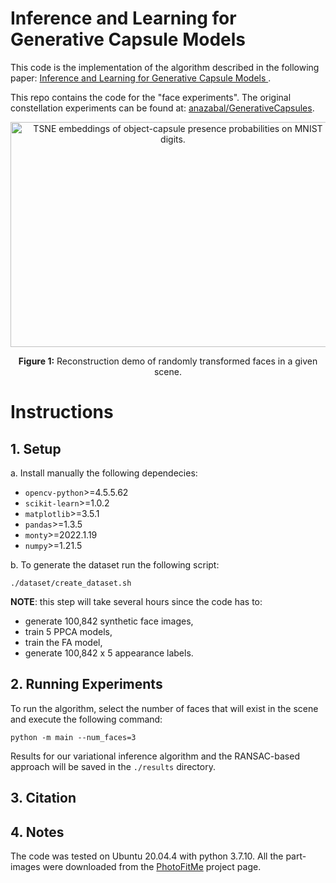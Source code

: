 # Inference and Learning for Generative Capsule Models
This code is the implementation of the algorithm described in the following paper: [Inference and Learning for Generative Capsule Models
](https://arxiv.org/abs/2209.03115).

This repo contains the code for the "face experiments". The original constellation experiments can be found at: [anazabal/GenerativeCapsules](https://github.com/anazabal/GenerativeCapsules).

<p align="center">
<img alt="TSNE embeddings of object-capsule presence probabilities on MNIST digits." src=./results/demo.gif width="520" height="360">
<p align="center">
<b>Figure 1:</b> Reconstruction demo of randomly transformed faces in a given scene.
 </p>
</p>

# Instructions
## 1. Setup

a. Install manually the following dependecies:

  * `opencv-python`>=4.5.5.62
  * `scikit-learn`>=1.0.2
  * `matplotlib`>=3.5.1
  * `pandas`>=1.3.5
  * `monty`>=2022.1.19
  * `numpy`>=1.21.5


b. To generate the dataset run the following script:

    ./dataset/create_dataset.sh

**NOTE**: this step will take several hours since the code has to:
    
* generate 100,842 synthetic face images,
* train 5 PPCA models,
* train the FA model,
* generate 100,842 x 5 appearance labels. 

## 2. Running Experiments
To run the algorithm, select the number of faces that will exist in the scene and execute the following command:

    python -m main --num_faces=3

Results for our variational inference algorithm and the RANSAC-based approach will be saved in the `./results` directory.
## 3. Citation

## 4. Notes
The code was tested on Ubuntu 20.04.4 with python 3.7.10. All the part-images were downloaded from the [PhotoFitMe](https://www.open.edu/openlearn/PhotoFitMe) project page.


